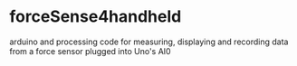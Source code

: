 # forceSense4handheld
arduino and processing code for measuring, displaying and recording data from a force sensor plugged into Uno's AI0
